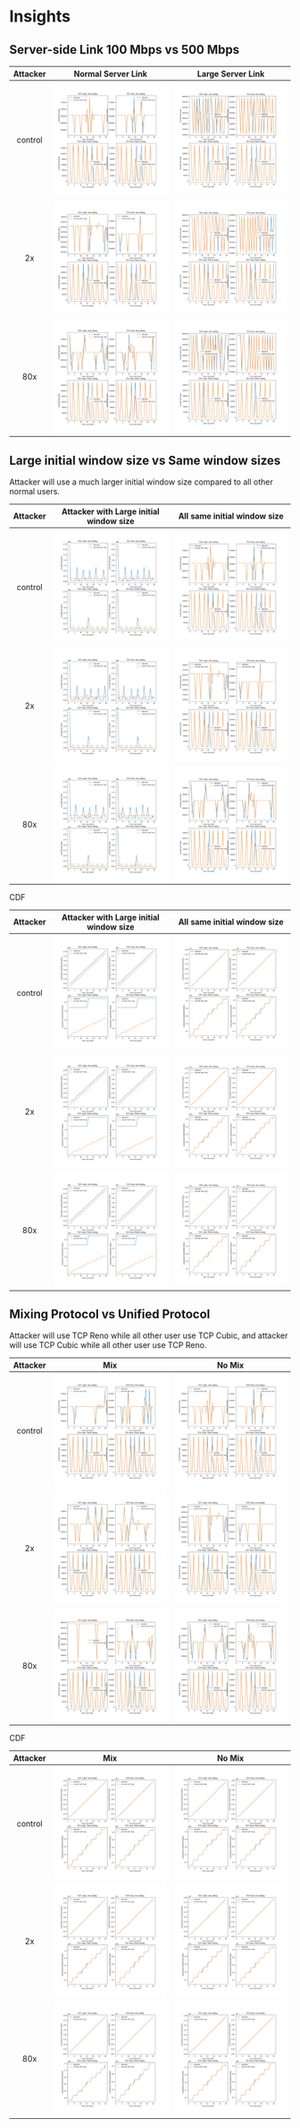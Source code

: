# Insights

## Server-side Link 100 Mbps vs 500 Mbps

| Attacker | Normal Server Link                                | Large Server Link                                 |
| :------: | ------------------------------------------------- | ------------------------------------------------- |
| control  | ![](exp5/result_500-100-10-10-NoMix-16K-16K.png)  | ![](exp5/result_500-500-10-10-NoMix-16K-16K.png)  |
|    2x    | ![](exp5/result_500-100-10-20-NoMix-16K-16K.png)  | ![](exp5/result_500-500-10-20-NoMix-16K-16K.png)  |
|   80x    | ![](exp5/result_500-100-10-800-NoMix-16K-16K.png) | ![](exp5/result_500-500-10-800-NoMix-16K-16K.png) |

## Large initial window size vs Same window sizes

Attacker will use a much larger initial window size compared to all other normal users.

| Attacker | Attacker with Large initial window size          | All same initial window size                      |
| :------: | ------------------------------------------------ | ------------------------------------------------- |
| control  | ![](exp5/result_500-100-10-10-NoMix-16K-1M.png)  | ![](exp5/result_500-100-10-10-NoMix-16K-16K.png)  |
|    2x    | ![](exp5/result_500-100-10-20-NoMix-16K-1M.png)  | ![](exp5/result_500-100-10-20-NoMix-16K-16K.png)  |
|   80x    | ![](exp5/result_500-100-10-800-NoMix-16K-1M.png) | ![](exp5/result_500-100-10-800-NoMix-16K-16K.png) |

CDF

| Attacker | Attacker with Large initial window size              | All same initial window size                          |
| :------: | ---------------------------------------------------- | ----------------------------------------------------- |
| control  | ![](exp5/result_500-100-10-10-NoMix-16K-1M_CDF.png)  | ![](exp5/result_500-100-10-10-NoMix-16K-16K_CDF.png)  |
|    2x    | ![](exp5/result_500-100-10-20-NoMix-16K-1M_CDF.png)  | ![](exp5/result_500-100-10-20-NoMix-16K-16K_CDF.png)  |
|   80x    | ![](exp5/result_500-100-10-800-NoMix-16K-1M_CDF.png) | ![](exp5/result_500-100-10-800-NoMix-16K-16K_CDF.png) |

## Mixing Protocol vs Unified Protocol

Attacker will use TCP Reno while all other user use TCP Cubic, and attacker will use TCP Cubic while all other user use TCP Reno.

| Attacker | Mix                                             | No Mix                                            |
| :------: | ----------------------------------------------- | ------------------------------------------------- |
| control  | ![](exp5/result_500-100-10-10-Mix-16K-16K.png)  | ![](exp5/result_500-100-10-10-NoMix-16K-16K.png)  |
|    2x    | ![](exp5/result_500-100-10-20-Mix-16K-16K.png)  | ![](exp5/result_500-100-10-20-NoMix-16K-16K.png)  |
|   80x    | ![](exp5/result_500-100-10-800-Mix-16K-16K.png) | ![](exp5/result_500-100-10-800-NoMix-16K-16K.png) |

CDF

| Attacker | Mix                                                 | No Mix                                                |
| :------: | --------------------------------------------------- | ----------------------------------------------------- |
| control  | ![](exp5/result_500-100-10-10-Mix-16K-16K_CDF.png)  | ![](exp5/result_500-100-10-10-NoMix-16K-16K_CDF.png)  |
|    2x    | ![](exp5/result_500-100-10-20-Mix-16K-16K_CDF.png)  | ![](exp5/result_500-100-10-20-NoMix-16K-16K_CDF.png)  |
|   80x    | ![](exp5/result_500-100-10-800-Mix-16K-16K_CDF.png) | ![](exp5/result_500-100-10-800-NoMix-16K-16K_CDF.png) |

